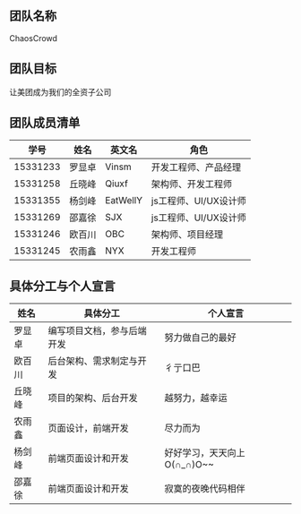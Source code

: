 ## 团队名称
ChaosCrowd

## 团队目标
让美团成为我们的全资子公司

## 团队成员清单
学号|姓名|英文名|角色
-|-|-|-
15331233|罗显卓|Vinsm|开发工程师、产品经理
15331258|丘晓峰|Qiuxf|架构师、开发工程师
15331355|杨剑峰|EatWellY|js工程师、UI/UX设计师
15331269|邵嘉徐|SJX|js工程师、UI/UX设计师
15331246|欧百川|OBC|架构师、项目经理|
15331245|农雨鑫|NYX|开发工程师
## 具体分工与个人宣言
姓名|具体分工|个人宣言
-|-|-
罗显卓|编写项目文档，参与后端开发|努力做自己的最好
欧百川|后台架构、需求制定与开发|彳亍口巴
丘晓峰|项目的架构、后台开发|越努力，越幸运
农雨鑫|页面设计，前端开发|尽力而为
杨剑峰|前端页面设计和开发|好好学习，天天向上O(∩_∩)O~~
邵嘉徐|前端页面设计和开发|寂寞的夜晚代码相伴
